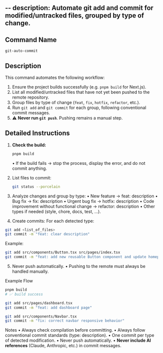 --
description: Automate git add and commit for modified/untracked files, grouped by type of change.
--

## Command Name

`git-auto-commit`

## Description

This command automates the following workflow:

1. Ensure the project builds successfully (e.g. `pnpm build` for Next.js).
2. List all modified/untracked files that have not yet been pushed to the remote repository.
3. Group files by type of change (`feat`, `fix`, `hotfix`, `refactor`, etc.).
4. Run `git add` and `git commit` for each group, following conventional commit messages.
5. ⚠️ **Never run `git push`**. Pushing remains a manual step.

## Detailed Instructions

1. **Check the build:**

   ```bash
   pnpm build
   ```

   • If the build fails → stop the process, display the error, and do not commit anything.

2. List files to commit:

   ```bash
   git status --porcelain
   ```

3. Analyze changes and group by type:
   • New feature → feat: description
   • Bug fix → fix: description
   • Urgent bug fix → hotfix: description
   • Code improvement without functional change → refactor: description
   • Other types if needed (style, chore, docs, test, …).

4. Create commits:
   For each detected type:

```bash
git add <list_of_files>
git commit -m "feat: clear description"
```

Example:

```bash
git add src/components/Button.tsx src/pages/index.tsx
git commit -m "feat: add new reusable Button component and update homepage"
```

5. Never push automatically.
   • Pushing to the remote must always be handled manually.

Example Flow

```bash
pnpm build
# ✅ build success

git add src/pages/dashboard.tsx
git commit -m "feat: add dashboard page"

git add src/components/Navbar.tsx
git commit -m "fix: correct navbar responsive behavior"
```

Notes
• Always check compilation before committing.
• Always follow conventional commit standards (type: description).
• One commit per type of detected modification.
• Never push automatically.
• **Never include AI references** (Claude, Anthropic, etc.) in commit messages.
